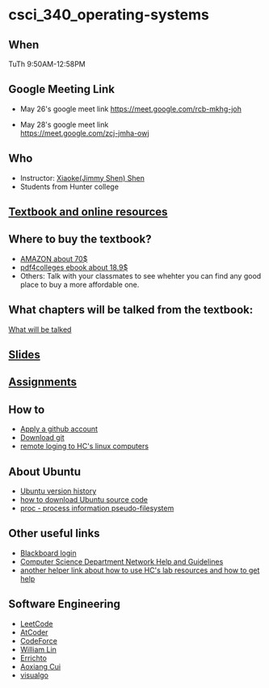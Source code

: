 # csci_340_operating-systems

## When 
TuTh 9:50AM-12:58PM 

## Google Meeting Link 
- May 26's google meet link
https://meet.google.com/rcb-mkhg-joh   

- May 28's google meet link  
https://meet.google.com/zcj-jmha-owj

## Who
- Instructor: [Xiaoke(Jimmy Shen) Shen](https://xiaokeshen.github.io/)
- Students from Hunter college

## [Textbook and online resources](https://os-book.com/OS10/index.html)

## Where to buy the textbook?
- [AMAZON about 70$](https://www.amazon.com/Operating-System-Concepts-Abraham-Silberschatz-ebook/dp/B07CVKH7BD)
- [pdf4colleges ebook about 18.9$](https://pdf4colleges.com/Operating-System-Concepts-10th-Edition-by-Abraham-Silberschatz-Ebook-PDF-Version-p123241290?gclid=CjwKCAjw2a32BRBXEiwAUcugiB0OKJt_5Ya4i0BUk6vzUVLiBmTFeNN0af1hRdJnP9a_IQ1ugFcSWhoC5zUQAvD_BwE)
- Others: Talk with your classmates to see whehter you can find any good place to buy a more affordable one.
## What chapters will be talked from the textbook:
[What will be talked](https://os-book.com/OS10/syllabi-dir/typical.html)

## [Slides](./slides)

## [Assignments](./assignments)

## How to
- [Apply a github account](https://github.com/)
- [Download git](https://git-scm.com/downloads)
- [remote loging to HC's linux computers](http://www.compsci.hunter.cuny.edu/~csdir/Remotely%20logging%20Into%20Computer%20Science%20Subnet.pdf)


## About Ubuntu
- [Ubuntu version history](https://en.wikipedia.org/wiki/Ubuntu_version_history)
- [how to download Ubuntu source code](https://wiki.ubuntu.com/Kernel/SourceCode)
- [proc - process information pseudo-filesystem](http://manpages.ubuntu.com/manpages/bionic/man5/proc.5.html)

## Other useful links 
- [Blackboard login](http://bbhosted.cuny.edu/)
- [Computer Science Department Network Help and Guidelines](http://www.compsci.hunter.cuny.edu/~csdir/)
- [another helper link about how to use HC's lab resources and how to get help](http://www.hunter.cuny.edu/csci/for-students/general-computing-information)

## Software Engineering
- [LeetCode](https://leetcode.com/)
- [AtCoder](https://atcoder.jp/)
- [CodeForce](https://codeforces.com/)
- [William Lin](https://www.youtube.com/channel/UCKuDLsO0Wwef53qdHPjbU2Q)
- [Errichto](https://www.youtube.com/channel/UCBr_Fu6q9iHYQCh13jmpbrg)
- [Aoxiang Cui](https://www.youtube.com/channel/UCDVYMs-SYiJxhIU2T0e7gzw)
- [visualgo](https://visualgo.net/en)


